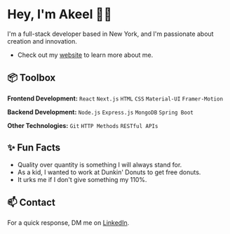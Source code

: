 # Hey, I'm Akeel 👋🏽  

I'm a full-stack developer based in New York, and I'm passionate about creation and innovation. 

- Check out my [website](https://akeel-portfolio.onrender.com/) to learn more about me.
 
## 📦 Toolbox

**Frontend Development:** `React` `Next.js` `HTML` `CSS` `Material-UI` `Framer-Motion`

**Backend Development:** `Node.js` `Express.js` `MongoDB` `Spring Boot` 
 
**Other Technologies:** `Git` `HTTP Methods` `RESTful APIs`


 
## ✨ Fun Facts 

- Quality over quantity is something I will always stand for.
- As a kid, I wanted to work at Dunkin' Donuts to get free donuts.
- It urks me if I don't give something my 110%.

## 📫 Contact
For a quick response, DM me on [LinkedIn](https://www.linkedin.com/in/akeelbutt/).
